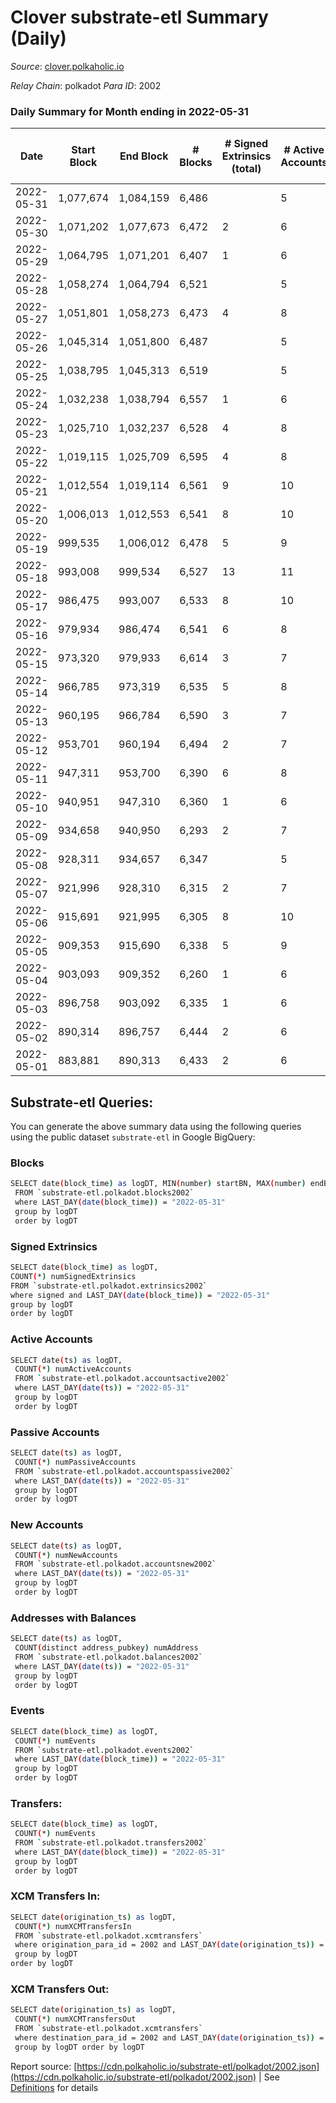 # Clover substrate-etl Summary (Daily)

_Source_: [clover.polkaholic.io](https://clover.polkaholic.io)

*Relay Chain*: polkadot
*Para ID*: 2002



### Daily Summary for Month ending in 2022-05-31


| Date | Start Block | End Block | # Blocks | # Signed Extrinsics (total) | # Active Accounts | # Passive | # New | # Addresses with Balances | # Events | # Transfers | # XCM Transfers In | # XCM Transfers Out | Issues | 
| ---- | ----------- | --------- | -------- | --------------------------- | ----------------- | --------- | ----- | ------------------------- | -------- | ----------- | ------------------ | ------------------- | ------ |
| 2022-05-31 | 1,077,674 | 1,084,159 | 6,486 |  | 5 |  |  | 1,071 | 14,899 | 2 ($1.22) |   |   |  |
| 2022-05-30 | 1,071,202 | 1,077,673 | 6,472 | 2 | 6 |  |  | 1,065 | 14,364 | 1 ($0.10) |   |   |  |
| 2022-05-29 | 1,064,795 | 1,071,201 | 6,407 | 1 | 6 |  |  | 1,064 | 14,465 | 99 ($1,163.37) |   |   |  |
| 2022-05-28 | 1,058,274 | 1,064,794 | 6,521 |  | 5 |  |  | 966 | 14,489 | 34 ($1,212.92) |   |   |  |
| 2022-05-27 | 1,051,801 | 1,058,273 | 6,473 | 4 | 8 |  |  | 935 | 14,951 | 71 ($13,559.55) |   |   |  |
| 2022-05-26 | 1,045,314 | 1,051,800 | 6,487 |  | 5 |  |  | 876 | 14,099 | 74 ($2,882.92) |   |   |  |
| 2022-05-25 | 1,038,795 | 1,045,313 | 6,519 |  | 5 |  |  | 818 | 14,064 | 60 ($1,212.07) |   |   |  |
| 2022-05-24 | 1,032,238 | 1,038,794 | 6,557 | 1 | 6 |  |  | 793 | 14,103 | 31 ($17,935.30) |   |   |  |
| 2022-05-23 | 1,025,710 | 1,032,237 | 6,528 | 4 | 8 |  |  | 784 | 13,847 | 24 ($4,157.65) |   |   |  |
| 2022-05-22 | 1,019,115 | 1,025,709 | 6,595 | 4 | 8 |  |  | 778 | 14,444 | 60 ($17,235.19) |   |   |  |
| 2022-05-21 | 1,012,554 | 1,019,114 | 6,561 | 9 | 10 |  |  | 757 | 14,862 | 115 ($32,035.66) |   |   |  |
| 2022-05-20 | 1,006,013 | 1,012,553 | 6,541 | 8 | 10 |  |  | 726 | 14,283 | 74 ($21,921.77) |   |   |  |
| 2022-05-19 | 999,535 | 1,006,012 | 6,478 | 5 | 9 |  |  | 721 | 14,140 | 76 ($11,229.86) |   |   |  |
| 2022-05-18 | 993,008 | 999,534 | 6,527 | 13 | 11 |  |  | 717 | 13,975 | 61 ($127,198.09) |   |   |  |
| 2022-05-17 | 986,475 | 993,007 | 6,533 | 8 | 10 |  |  | 710 | 14,015 | 35 ($40,396.75) |   |   |  |
| 2022-05-16 | 979,934 | 986,474 | 6,541 | 6 | 8 |  |  | 699 | 14,256 | 85 ($80,771.28) |   |   |  |
| 2022-05-15 | 973,320 | 979,933 | 6,614 | 3 | 7 |  |  | 649 | 13,894 | 91 ($17,865.65) |   |   |  |
| 2022-05-14 | 966,785 | 973,319 | 6,535 | 5 | 8 |  |  | 571 | 13,221 | 11 ($73,307.29) |   |   |  |
| 2022-05-13 | 960,195 | 966,784 | 6,590 | 3 | 7 |  |  | 559 | 13,811 | 88 ($2.42) |   |   |  |
| 2022-05-12 | 953,701 | 960,194 | 6,494 | 2 | 7 |  |  | 487 | 13,258 | 42 ($4,655.17) |   |   |  |
| 2022-05-11 | 947,311 | 953,700 | 6,390 | 6 | 8 |  |  | 446 | 13,034 | 18 ($22.40) |   |   |  |
| 2022-05-10 | 940,951 | 947,310 | 6,360 | 1 | 6 |  |  | 423 | 12,806 | 11 ($280.68) |   |   |  |
| 2022-05-09 | 934,658 | 940,950 | 6,293 | 2 | 7 |  |  | 414 | 12,794 | 13 ($29,355.67) |   |   |  |
| 2022-05-08 | 928,311 | 934,657 | 6,347 |  | 5 |  |  | 405 | 12,731 | 2 ($7.36) |   |   |  |
| 2022-05-07 | 921,996 | 928,310 | 6,315 | 2 | 7 |  |  | 401 | 12,640 |   |   |   |  |
| 2022-05-06 | 915,691 | 921,995 | 6,305 | 8 | 10 |  |  | 401 | 12,792 | 21 ($108.29) |   |   |  |
| 2022-05-05 | 909,353 | 915,690 | 6,338 | 5 | 9 |  |  | 389 | 12,725 | 3 ($4.40) |   |   |  |
| 2022-05-04 | 903,093 | 909,352 | 6,260 | 1 | 6 |  |  | 382 | 12,535 | 1 ($73.31) |   |   |  |
| 2022-05-03 | 896,758 | 903,092 | 6,335 | 1 | 6 |  |  | 381 | 12,680 | 1 ($0.73) |   |   |  |
| 2022-05-02 | 890,314 | 896,757 | 6,444 | 2 | 6 |  |  | 380 | 12,953 |   |   |   |  |
| 2022-05-01 | 883,881 | 890,313 | 6,433 | 2 | 6 |  |  | 380 | 12,900 |   |   |   |  |

## Substrate-etl Queries:
You can generate the above summary data using the following queries using the public dataset `substrate-etl` in Google BigQuery:

### Blocks
```bash
SELECT date(block_time) as logDT, MIN(number) startBN, MAX(number) endBN, COUNT(*) numBlocks 
 FROM `substrate-etl.polkadot.blocks2002`  
 where LAST_DAY(date(block_time)) = "2022-05-31" 
 group by logDT 
 order by logDT
```

### Signed Extrinsics
```bash
SELECT date(block_time) as logDT, 
COUNT(*) numSignedExtrinsics 
FROM `substrate-etl.polkadot.extrinsics2002`  
where signed and LAST_DAY(date(block_time)) = "2022-05-31" 
group by logDT 
order by logDT
```

### Active Accounts
```bash
SELECT date(ts) as logDT, 
 COUNT(*) numActiveAccounts 
 FROM `substrate-etl.polkadot.accountsactive2002` 
 where LAST_DAY(date(ts)) = "2022-05-31" 
 group by logDT 
 order by logDT
```

### Passive Accounts
```bash
SELECT date(ts) as logDT, 
 COUNT(*) numPassiveAccounts 
 FROM `substrate-etl.polkadot.accountspassive2002` 
 where LAST_DAY(date(ts)) = "2022-05-31" 
 group by logDT 
 order by logDT
```

### New Accounts
```bash
SELECT date(ts) as logDT, 
 COUNT(*) numNewAccounts 
 FROM `substrate-etl.polkadot.accountsnew2002` 
 where LAST_DAY(date(ts)) = "2022-05-31" 
 group by logDT
 order by logDT
```

### Addresses with Balances
```bash
SELECT date(ts) as logDT,
 COUNT(distinct address_pubkey) numAddress 
 FROM `substrate-etl.polkadot.balances2002` 
 where LAST_DAY(date(ts)) = "2022-05-31" 
 group by logDT 
 order by logDT
```

### Events
```bash
SELECT date(block_time) as logDT, 
 COUNT(*) numEvents 
 FROM `substrate-etl.polkadot.events2002` 
 where LAST_DAY(date(block_time)) = "2022-05-31" 
 group by logDT 
 order by logDT
```

### Transfers:
```bash
SELECT date(block_time) as logDT, 
 COUNT(*) numEvents 
 FROM `substrate-etl.polkadot.transfers2002` 
 where LAST_DAY(date(block_time)) = "2022-05-31" 
 group by logDT 
 order by logDT
```

### XCM Transfers In:
```bash
SELECT date(origination_ts) as logDT, 
 COUNT(*) numXCMTransfersIn 
 FROM `substrate-etl.polkadot.xcmtransfers` 
 where origination_para_id = 2002 and LAST_DAY(date(origination_ts)) = "2022-05-31" 
 group by logDT 
order by logDT
```

### XCM Transfers Out:
```bash
SELECT date(origination_ts) as logDT, 
 COUNT(*) numXCMTransfersOut 
 FROM `substrate-etl.polkadot.xcmtransfers` 
 where destination_para_id = 2002 and LAST_DAY(date(origination_ts)) = "2022-05-31" 
 group by logDT order by logDT
```


Report source: [https://cdn.polkaholic.io/substrate-etl/polkadot/2002.json](https://cdn.polkaholic.io/substrate-etl/polkadot/2002.json) | See [Definitions](/DEFINITIONS.md) for details
